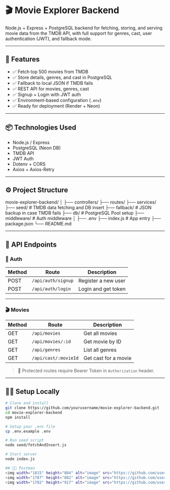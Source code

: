 # 🎬 Movie Explorer Backend

Node.js + Express + PostgreSQL backend for fetching, storing, and serving movie data from the TMDB API, with full support for genres, cast, user authentication (JWT), and fallback mode.

---

## 🚀 Features

- ✅ Fetch top 500 movies from TMDB
- ✅ Store details, genres, and cast in PostgreSQL
- ✅ Fallback to local JSON if TMDB fails
- ✅ REST API for movies, genres, cast
- ✅ Signup + Login with JWT auth
- ✅ Environment-based configuration (`.env`)
- ✅ Ready for deployment (Render + Neon)

---

## 📦 Technologies Used

- Node.js / Express
- PostgreSQL (Neon DB)
- TMDB API
- JWT Auth
- Dotenv + CORS
- Axios + Axios-Retry

---

## ⚙️ Project Structure

movie-explorer-backend/
│
├── controllers/
├── routes/
├── services/
├── seed/ # TMDB data fetching and DB insert
├── fallback/ # JSON backup in case TMDB fails
├── db/ # PostgreSQL Pool setup
├── middleware/ # Auth middleware
│
├── .env
├── index.js # App entry
├── package.json
└── README.md


---

## 🧪 API Endpoints

### 🔐 Auth

| Method | Route           | Description     |
|--------|------------------|-----------------|
| POST   | `/api/auth/signup` | Register a new user |
| POST   | `/api/auth/login`  | Login and get token  |

---

### 🎬 Movies

| Method | Route               | Description               |
|--------|----------------------|---------------------------|
| GET    | `/api/movies`        | Get all movies            |
| GET    | `/api/movies/:id`    | Get movie by ID           |
| GET    | `/api/genres`        | List all genres           |
| GET    | `/api/cast/:movieId` | Get cast for a movie      |

> 🔐 Protected routes require Bearer Token in `Authorization` header.

---

## 🧑‍💻 Setup Locally

```bash
# Clone and install
git clone https://github.com/yourusername/movie-explorer-backend.git
cd movie-explorer-backend
npm install

# Setup your .env file
cp .env.example .env

# Run seed script
node seed/fetchAndInsert.js

# Start server
node index.js

## 🧑‍💻 Postman
<img width="1815" height="884" alt="image" src="https://github.com/user-attachments/assets/e90ee488-be31-4996-8a42-79fd6a072752" />
<img width="1787" height="882" alt="image" src="https://github.com/user-attachments/assets/bdf20679-81df-437d-a705-26640475c7db" />
<img width="1782" height="917" alt="image" src="https://github.com/user-attachments/assets/0687a793-5904-4019-a020-1ea16c8bad2d" />



